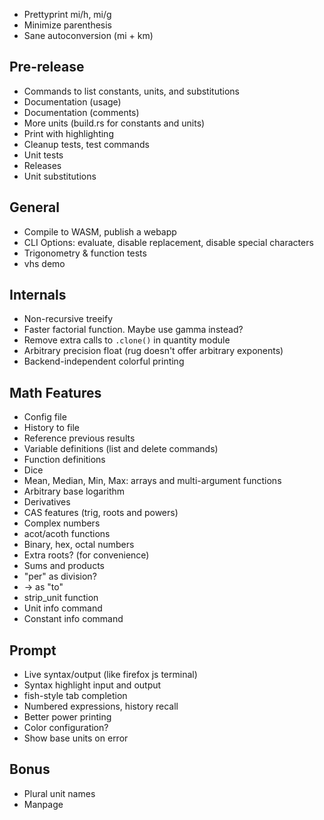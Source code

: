  - Prettyprint mi/h, mi/g
 - Minimize parenthesis
 - Sane autoconversion (mi + km)

## Pre-release
 - Commands to list constants, units, and substitutions
 - Documentation (usage)
 - Documentation (comments)
 - More units (build.rs for constants and units)
 - Print with highlighting
 - Cleanup tests, test commands
 - Unit tests
 - Releases
 - Unit substitutions

## General
 - Compile to WASM, publish a webapp
 - CLI Options: evaluate, disable replacement, disable special characters
 - Trigonometry & function tests
 - vhs demo



## Internals
 - Non-recursive treeify
 - Faster factorial function. Maybe use gamma instead?
 - Remove extra calls to `.clone()` in quantity module
 - Arbitrary precision float (rug doesn't offer arbitrary exponents)
 - Backend-independent colorful printing

## Math Features
 - Config file
 - History to file
 - Reference previous results
 - Variable definitions (list and delete commands)
 - Function definitions
 - Dice
 - Mean, Median, Min, Max: arrays and multi-argument functions
 - Arbitrary base logarithm
 - Derivatives
 - CAS features (trig, roots and powers)
 - Complex numbers
 - acot/acoth functions
 - Binary, hex, octal numbers
 - Extra roots? (for convenience)
 - Sums and products
 - "per" as division?
 - -> as "to"
 - strip_unit function
 - Unit info command
 - Constant info command


## Prompt
 - Live syntax/output (like firefox js terminal)
 - Syntax highlight input and output
 - fish-style tab completion
 - Numbered expressions, history recall
 - Better power printing
 - Color configuration?
 - Show base units on error

## Bonus
 - Plural unit names
 - Manpage